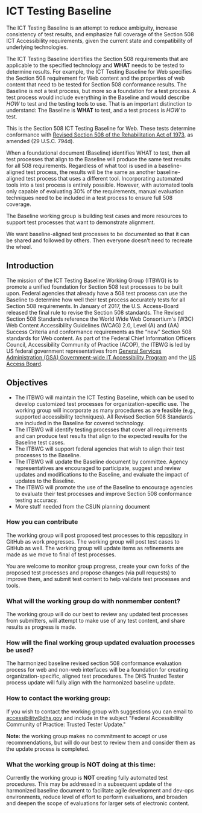 # ICT Testing Baseline
The ICT Testing Baseline is an attempt to reduce ambiguity, increase consistency of test results, and emphasize full coverage of the Section 508 ICT Accessibility requirements, given the current state and compatibility of underlying technologies.

The ICT Testing Baseline identifies the Section 508 requirements that are applicable to the specified technology and **WHAT** needs to be tested to determine results. For example, the ICT Testing Baseline for Web specifies the Section 508 requirement for Web content and the properties of web content that need to be tested for Section 508 conformance results. The Baseline is not a test process, but more so a foundation for a test process. A test process would include everything in the Baseline and would describe _HOW_ to test and the testing tools to use. That is an important distinction to understand: The Baseline is **WHAT** to test, and a test process is _HOW_ to test.

This is the Section 508 ICT Testing Baseline for Web. These tests determine conformance with [Revised Section 508 of the Rehabilitation Act of 1973](https://www.access-board.gov/guidelines-and-standards/communications-and-it/about-the-ict-refresh/final-rule/text-of-the-standards-and-guidelines), as amended (29 U.S.C. 794d).

 When a foundational document (Baseline) identifies WHAT to test, then all test processes that align to the Baseline will produce the same test results for all 508 requirements. Regardless of what tool is used in a baseline-aligned test process, the results will be the same as another baseline-aligned test process that uses a different tool. Incorporating automated tools into a test process is entirely possible. However, with automated tools only capable of evaluating 30% of the requirements, manual evaluation techniques need to be included in a test process to ensure full 508 coverage.

 The Baseline working group is building test cases and more resources to support test processes that want to demonstrate alignment.

 We want baseline-aligned test processes to be documented so that it can be shared and followed by others. Then everyone doesn’t need to recreate the wheel.


## Introduction
The mission of the ICT Testing Baseline Working Group (ITBWG) is to promote a unified foundation for Section 508 test processes to be built upon. Federal agencies that already have a 508 test process can use the Baseline to determine how well their test process accurately tests for all Section 508 requirements. In January of 2017, the U.S. Access-Board released the final rule to revise the Section 508 standards.  The Revised Section 508 Standards reference the World Wide Web Consortium's (W3C) Web Content Accessibility Guidelines (WCAG) 2.0, Level (A) and (AA) Success Criteria and conformance requirements as the “new” Section 508 standards for Web content.  As part of the Federal Chief Information Officers Council, Accessibility Community of Practice (ACOP), the ITBWG is led by US federal government representatives from [General Services Administration (GSA) Government-wide IT Accessibility Program](https://www.section508.gov/) and the [US Access Board](https://www.access-board.gov/).

## Objectives
* The ITBWG will maintain the ICT Testing Baseline, which can be used to develop customized test processes for organization-specific use. The working group will incorporate as many procedures as are feasible (e.g., supported accessibility techniques). All Revised Section 508 Standards are included in the Baseline for covered technology.
* The ITBWG will identify testing processes that cover all requirements and can produce test results that align to the expected results for the Baseline test cases.
* The ITBWG will support federal agencies that wish to align their test processes to the Baseline.
* The ITBWG will update the Baseline document by committee. Agency representatives are encouraged to participate, suggest and review updates and modifications to the Baseline, and evaluate the impact of updates to the Baseline.
* The ITBWG will promote the use of the Baseline to encourage agencies to evaluate their test processes and improve Section 508 conformance testing accuracy.
* More stuff needed from the CSUN planning document

### How you can contribute
The working group will post proposed test processes to this [repository](https://github.com/Section508Coordinators/ICTTestingBaseline/) in GitHub as work progresses. The working group will post test cases to GitHub as well. The working group will update items as refinements are made as we move to final of test processes.

You are welcome to monitor group progress, create your own forks of the proposed test processes and propose changes (via pull requests) to improve them, and submit test content to help validate test processes and tools.

### What will the working group do with nonmember content?
The working group will do our best to review any updated test processes from submitters, will attempt to make use of any test content, and share results as progress is made.  

### How will the final working group updated evaluation processes be used?
The harmonized baseline revised section 508 conformance evaluation process for web and non-web interfaces will be a foundation for creating organization-specific, aligned test procedures. The DHS Trusted Tester process update will fully align with the harmonized baseline update.

### How to contact the working group:
If you wish to contact the working group with suggestions you can email to accessibility@dhs.gov and include in the subject "Federal Accessibility Community of Practice: Trusted Tester Update."  

**Note:** the working group makes no commitment to accept or use recommendations, but will do our best to review them and consider them as the update process is completed.

### What the working group is NOT doing at this time:
Currently the working group is **NOT** creating fully automated test procedures. This may be addressed in a subsequent update of the harmonized baseline document to facilitate agile development and dev-ops environments, reduce level of effort to perform evaluations, and broaden and deepen the scope of evaluations for larger sets of electronic content.
